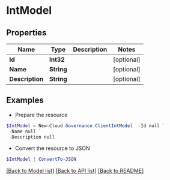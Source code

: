 # IntModel
## Properties

Name | Type | Description | Notes
------------ | ------------- | ------------- | -------------
**Id** | **Int32** |  | [optional] 
**Name** | **String** |  | [optional] 
**Description** | **String** |  | [optional] 

## Examples

- Prepare the resource
```powershell
$IntModel = New-Cloud.Governance.ClientIntModel  -Id null `
 -Name null `
 -Description null
```

- Convert the resource to JSON
```powershell
$IntModel | ConvertTo-JSON
```

[[Back to Model list]](../README.md#documentation-for-models) [[Back to API list]](../README.md#documentation-for-api-endpoints) [[Back to README]](../README.md)

